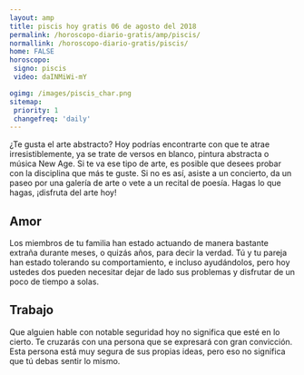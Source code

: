 ```yaml
---
layout: amp
title: piscis hoy gratis 06 de agosto del 2018 
permalink: /horoscopo-diario-gratis/amp/piscis/
normallink: /horoscopo-diario-gratis/piscis/
home: FALSE
horoscopo:
 signo: piscis
 video: daINMiWi-mY

ogimg: /images/piscis_char.png
sitemap:
 priority: 1
 changefreq: 'daily'
---
```



¿Te gusta el arte abstracto? Hoy podrías encontrarte con que te atrae irresistiblemente, ya se trate de versos en blanco, pintura abstracta o música New Age. Si te va ese tipo de arte, es posible que desees probar con la disciplina que más te guste. Si no es así, asiste a un concierto, da un paseo por una galería de arte o vete a un recital de poesía. Hagas lo que hagas, ¡disfruta del arte hoy!

## Amor

Los miembros de tu familia han estado actuando de manera bastante extraña durante meses, o quizás años, para decir la verdad. Tú y tu pareja han estado tolerando su comportamiento, e incluso ayudándolos, pero hoy ustedes dos pueden necesitar dejar de lado sus problemas y disfrutar de un poco de tiempo a solas.

## Trabajo

Que alguien hable con notable seguridad hoy no significa que esté en lo cierto. Te cruzarás con una persona que se expresará con gran convicción. Esta persona está muy segura de sus propias ideas, pero eso no significa que tú debas sentir lo mismo.